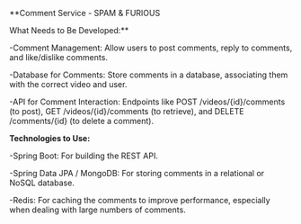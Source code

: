 **Comment Service - SPAM & FURIOUS

What Needs to Be Developed:**

-Comment Management: Allow users to post comments, reply to comments, and like/dislike comments.

-Database for Comments: Store comments in a database, associating them with the correct video and user.

-API for Comment Interaction: Endpoints like POST /videos/{id}/comments (to post), GET /videos/{id}/comments (to retrieve), and DELETE /comments/{id} (to delete a comment).


**Technologies to Use:**

-Spring Boot: For building the REST API.

-Spring Data JPA / MongoDB: For storing comments in a relational or NoSQL database.

-Redis: For caching the comments to improve performance, especially when dealing with large numbers of comments.
